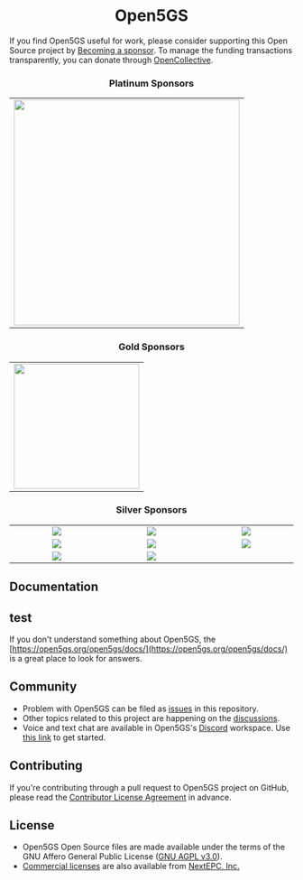 <h1 align="center">Open5GS</h1>

If you find Open5GS useful for work, please consider supporting this Open Source project by [Becoming a sponsor](https://github.com/sponsors/acetcom). To manage the funding transactions transparently, you can donate through [OpenCollective](https://opencollective.com/open5gs).

<h3 align="center">Platinum Sponsors</h3>
<table align="center">
  <tbody>
    <tr>
      <td align="center" valign="middle">
  <a href="https://teletresearch.com/" target="_blank">
    <img width="400px" src="https://open5gs.org/assets/img/Telet-logo-v2.png">
  </a>
      </td>
    </tr>
  </tbody>
</table>

<h3 align="center">Gold Sponsors</h3>
<table align="center">
  <tbody>
    <tr>
      <td align="center" valign="middle">
  <a href="http://wavemobile.com/" target="_blank">
    <img width="222px" src="https://open5gs.org/assets/img/Wavemobile-Logo-Mark-RGB.png">
  </a>
      </td>
    </tr>
  </tbody>
</table>

<h3 align="center">Silver Sponsors</h3>
<table align="center">
  <tbody>
    <tr>
      <td align="center" valign="middle" width="222px">
        <a href="https://nextepc.com/" target="_blank">
          <img src="https://open5gs.org/assets/img/nextepc_logo.jpg">
        </a>
      </td>
      <td align="center" valign="middle" width="222px">
        <a href="https://www.wearetriple.com/" target="_blank">
          <img src="https://open5gs.org/assets/img/triple_logo.png">
        </a>
      </td>
      <td align="center" valign="middle" width="222px">
        <a href="https://sdr.eee.strath.ac.uk/" target="_blank">
          <img src="https://open5gs.org/assets/img/strath.png">
        </a>
      </td>
    </tr>
    <tr>
      <td align="center" valign="middle" width="222px">
        <a href="https://skylarkwireless.com/" target="_blank">
          <img src="https://open5gs.org/assets/img/SkylarkWireless-420x78-Web2-R.png">
        </a>
      </td>
      <td align="center" valign="middle" width="222px">
        <a href="https://sysmocom.de/" target="_blank">
          <img src="https://open5gs.org/assets/img/sysmocom-logo-only.png">
        </a>
      </td>
      <td align="center" valign="middle" width="222px">
        <a href="https://www.p1sec.com/" target="_blank">
          <img src="https://open5gs.org/assets/img/2021-logo-P1.svg">
        </a>
      </td>
    </tr>
    <tr>
      <td align="center" valign="middle" width="222px">
        <a href="https://www.ng-voice.com/" target="_blank">
          <img src="https://open5gs.org/assets/img/ng-voice-logo_color.png">
        </a>
      </td>
      <td align="center" valign="middle" width="222px">
        <a href="http://www.bristol.ac.uk/engineering/research/smart/" target="_blank">
          <img src="https://open5gs.org/assets/img/smart-internet-lab.png">
        </a>
      </td>
    </tr>
  </tbody>
</table>

## Documentation
## test

If you don't understand something about Open5GS, the [https://open5gs.org/open5gs/docs/](https://open5gs.org/open5gs/docs/) is a great place to look for answers.

## Community

- Problem with Open5GS can be filed as [issues](https://github.com/open5gs/open5gs/issues) in this repository.
- Other topics related to this project are happening on the [discussions](https://github.com/open5gs/open5gs/discussions).
- Voice and text chat are available in Open5GS's [Discord](https://discordapp.com/) workspace. Use [this link](https://discord.gg/GreNkuc) to get started.

## Contributing

If you're contributing through a pull request to Open5GS project on GitHub, please read the [Contributor License Agreement](https://open5gs.org/open5gs/cla/) in advance.

## License

- Open5GS Open Source files are made available under the terms of the GNU Affero General Public License ([GNU AGPL v3.0](https://www.gnu.org/licenses/agpl-3.0.html)).
- [Commercial licenses](https://open5gs.org/open5gs/support/) are also available from [NextEPC, Inc.](https://nextepc.com)
